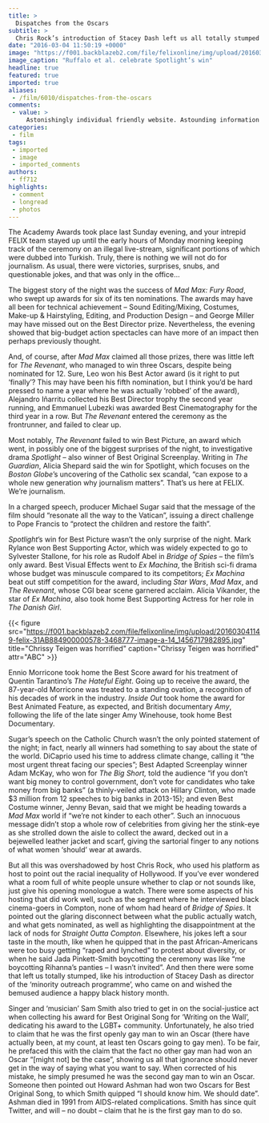 ```yaml
---
title: >
  Dispatches from the Oscars
subtitle: >
  Chris Rock’s introduction of Stacey Dash left us all totally stumped
date: "2016-03-04 11:50:19 +0000"
image: "https://f001.backblazeb2.com/file/felixonline/img/upload/201603041149-felix-7f575200-0f46-4251-9082-16eedde2ba89-88thAcademyAwards_Loia2.jpg"
image_caption: "Ruffalo et al. celebrate Spotlight’s win"
headline: true
featured: true
imported: true
aliases:
 - /film/6010/dispatches-from-the-oscars
comments:
 - value: >
     Astonishingly individual friendly website. Astounding information readily available on few clicks on.| <br>nba 2k16 mt packs http://hannah1106.tarlog.com/post/102/,Hola,soy nuevo en estos de las pantalas, leí los comentarios y me han despejado dudas,pero que hay del HD vs. el FULL HD. quisiera saber un poco mas por faric.Gvaroas
categories:
 - film
tags:
 - imported
 - image
 - imported_comments
authors:
 - ff712
highlights:
 - comment
 - longread
 - photos
---
```


The Academy Awards took place last Sunday evening, and your intrepid FELIX team stayed up until the early hours of Monday morning keeping track of the ceremony on an illegal live-stream, significant portions of which were dubbed into Turkish. Truly, there is nothing we will not do for journalism. As usual, there were victories, surprises, snubs, and questionable jokes, and that was only in the office…

The biggest story of the night was the success of _Mad Max: Fury Road_, who swept up awards for six of its ten nominations. The awards may have all been for technical achievement – Sound Editing/Mixing, Costumes, Make-up &amp; Hairstyling, Editing, and Production Design – and George Miller may have missed out on the Best Director prize. Nevertheless, the evening showed that big-budget action spectacles can have more of an impact then perhaps previously thought.

And, of course, after _Mad Max_ claimed all those prizes, there was little left for _The Revenant_, who managed to win three Oscars, despite being nominated for 12. Sure, Leo won his Best Actor award (is it right to put ‘finally’? This may have been his fifth nomination, but I think you’d be hard pressed to name a year where he was actually ‘robbed’ of the award), Alejandro Iñarritu collected his Best Director trophy the second year running, and Emmanuel Lubezki was awarded Best Cinematography for the third year in a row. But _The Revenant_ entered the ceremony as the frontrunner, and failed to clear up.

Most notably, _The Revenant_ failed to win Best Picture, an award which went, in possibly one of the biggest surprises of the night, to investigative drama _Spotlight_ – also winner of Best Original Screenplay. Writing in _The Guardian_, Alicia Shepard said the win for Spotlight, which focuses on the _Boston Globe_’s uncovering of the Catholic sex scandal, “can expose to a whole new generation why journalism matters”. That’s us here at FELIX. We’re journalism.

In a charged speech, producer Michael Sugar said that the message of the film should “resonate all the way to the Vatican”, issuing a direct challenge to Pope Francis to “protect the children and restore the faith”.

_Spotlight_’s win for Best Picture wasn’t the only surprise of the night. Mark Rylance won Best Supporting Actor, which was widely expected to go to Sylvester Stallone, for his role as Rudolf Abel in _Bridge of Spies_ – the film’s only award. Best Visual Effects went to _Ex Machina_, the British sci-fi drama whose budget was minuscule compared to its competitors; _Ex Machina_ beat out stiff competition for the award, including _Star Wars_, _Mad Max_, and _The Revenant_, whose CGI bear scene garnered acclaim. Alicia Vikander, the star of _Ex Machina_, also took home Best Supporting Actress for her role in _The Danish Girl_.

{{< figure src="https://f001.backblazeb2.com/file/felixonline/img/upload/201603041149-felix-31AB884900000578-3468777-image-a-14_1456717982895.jpg" title="Chrissy Teigen was horrified" caption="Chrissy Teigen was horrified" attr="ABC" >}}

Ennio Morricone took home the Best Score award for his treatment of Quentin Tarantino’s _The Hateful Eight_. Going up to receive the award, the 87-year-old Morricone was treated to a standing ovation, a recognition of his decades of work in the industry. _Inside Out_ took home the award for Best Animated Feature, as expected, and British documentary _Amy_, following the life of the late singer Amy Winehouse, took home Best Documentary.

Sugar’s speech on the Catholic Church wasn’t the only pointed statement of the night; in fact, nearly all winners had something to say about the state of the world. DiCaprio used his time to address climate change, calling it “the most urgent threat facing our species”; Best Adapted Screenplay winner Adam McKay, who won for _The Big Short,_ told the audience “if you don’t want big money to control government, don’t vote for candidates who take money from big banks” (a thinly-veiled attack on Hillary Clinton, who made $3 million from 12 speeches to big banks in 2013-15); and even Best Costume winner, Jenny Bevan, said that we might be heading towards a _Mad Max_ world if “we’re not kinder to each other”. Such an innocuous message didn’t stop a whole row of celebrities from giving her the stink-eye as she strolled down the aisle to collect the award, decked out in a bejewelled leather jacket and scarf, giving the sartorial finger to any notions of what women ‘should’ wear at awards.

But all this was overshadowed by host Chris Rock, who used his platform as host to point out the racial inequality of Hollywood. If you’ve ever wondered what a room full of white people unsure whether to clap or not sounds like, just give his opening monologue a watch. There were some aspects of his hosting that did work well, such as the segment where he interviewed black cinema-goers in Compton, none of whom had heard of _Bridge of Spies_. It pointed out the glaring disconnect between what the public actually watch, and what gets nominated, as well as highlighting the disappointment at the lack of nods for _Straight Outta Compton_. Elsewhere, his jokes left a sour taste in the mouth, like when he quipped that in the past African-Americans were too busy getting “raped and lynched” to protest about diversity, or when he said Jada Pinkett-Smith boycotting the ceremony was like “me boycotting Rihanna’s panties – I wasn’t invited”. And then there were some that left us totally stumped, like his introduction of Stacey Dash as director of the ‘minority outreach programme’, who came on and wished the bemused audience a happy black history month.

Singer and ‘musician’ Sam Smith also tried to get in on the social-justice act when collecting his award for Best Original Song for ‘Writing on the Wall’, dedicating his award to the LGBT+ community. Unfortunately, he also tried to claim that he was the first openly gay man to win an Oscar (there have actually been, at my count, at least ten Oscars going to gay men). To be fair, he prefaced this with the claim that the fact no other gay man had won an Oscar “[might not] be the case”, showing us all that ignorance should never get in the way of saying what you want to say. When corrected of his mistake, he simply presumed he was the second gay man to win an Oscar. Someone then pointed out Howard Ashman had won two Oscars for Best Original Song, to which Smith quipped “I should know him. We should date”. Ashman died in 1991 from AIDS-related complications. Smith has since quit Twitter, and will – no doubt – claim that he is the first gay man to do so.
